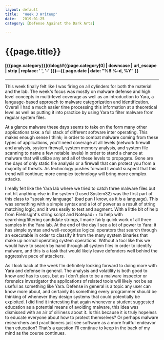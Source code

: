 ```yaml
---
layout: default
title:  "Week 3 Writeup"
date:   2019-01-25
category: [Defense Against the Dark Arts]

---
```


# {{page.title}}

#### [{{page.category}}](/blog/#{{page.category[0] | downcase | url_escape | strip | replace: ' ', '-' }})&mdash;{{ page.date | date: "%B %-d, %Y" }} 

----

This week finally felt like I was firing on all cylinders for both the material and the lab. The week's focus was mostly on malware defense and high level concepts in multi-level coverage as well as an introduction to Yara, a language-based approach to malware categorization and identification. Overall I had a much easier time processing this information at a theoretical level as well as putting it into practice by using Yara to filter malware from regular system files.

At a glance malware these days seems to take on the form many other applications take: a full stack of different software inter operating. This makes enough sense I think; in order to combat malware coming from these types of applications, you'll need coverage at all levels (network firewall and analysis, system firewall, system memory analysis, and system file scanning to name a few notable levels) in order to stand a chance at malware that will utilize any and all of these levels to propagate. Gone are the days of only static file analysis or a firewall that can protect you from a majority of threats. As technology pushes forward I would suspect that this trend will continue; more complex technology will bring more complex attacks.

I really felt like the Yara lab where we tried to catch three malware files but not hit anything else in the system (I used System32) was the first part of this class to "speak my language" (bad pun I know, as it *is* a language). This was something with a simple syntax and a lot of power as a result of string matching logic, and it was easily to test and augment. With a little bit of help from FileInsight's string script and Notepad++ to help with searching/filtering candidate strings, I made fairly quick work of all three samples in the Yara lab. At the end of the day I see a lot of power to Yara: it has simple syntax and well-recognize logical operators that search through an executable in order to classify it from the many system binaries that make up normal operating system operations. Without a tool like this we would have to search by hand through all system files in order to identify malware, and this is a task that would likely leave defenders well behind the aggressive pace of attackers.

As I look back at the week I'm definitely looking forward to doing more with Yara and defense in general. The analysis and volatility is both good to know and has its uses, but as I don't plan to be a malware inspector or forensics investigator the applications of related tools will likely not be as useful as something like Yara. Defense in general is a topic any user can know more about, and certainly its something every programmer should be thinking of whenever they design systems that could potentially be exploited. I did find it interesting that again whenever a student suggested education as a potential means of avoiding malware, this idea was dismissed with an air of silliness about it. Is this because it is truly hopeless to educate everyone about how to protect themselves? Or perhaps malware researchers and practitioners just see software as a more fruitful endeavor than education? That's a question I'll continue to keep in the back of my mind as the course continues.